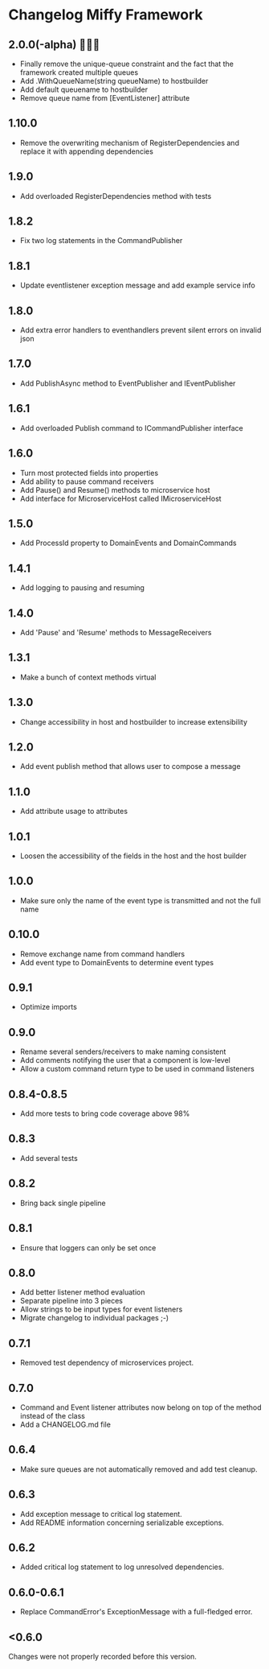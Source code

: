 # Changelog Miffy Framework

## 2.0.0(-alpha) 🎉🎉🎉

- Finally remove the unique-queue constraint and the fact that the framework created multiple queues
- Add .WithQueueName(string queueName) to hostbuilder
- Add default queuename to hostbuilder
- Remove queue name from [EventListener] attribute

## 1.10.0

- Remove the overwriting mechanism of RegisterDependencies and replace it with appending dependencies

## 1.9.0

- Add overloaded RegisterDependencies method with tests

## 1.8.2

- Fix two log statements in the CommandPublisher

## 1.8.1

- Update eventlistener exception message and add example service info

## 1.8.0

- Add extra error handlers to eventhandlers prevent silent errors on invalid json

## 1.7.0

- Add PublishAsync method to EventPublisher and IEventPublisher

## 1.6.1

- Add overloaded Publish command to ICommandPublisher interface

## 1.6.0

- Turn most protected fields into properties
- Add ability to pause command receivers
- Add Pause() and Resume() methods to microservice host
- Add interface for MicroserviceHost called IMicroserviceHost

## 1.5.0

- Add ProcessId property to DomainEvents and DomainCommands

## 1.4.1

- Add logging to pausing and resuming

## 1.4.0

- Add 'Pause' and 'Resume' methods to MessageReceivers

## 1.3.1

- Make a bunch of context methods virtual

## 1.3.0

- Change accessibility in host and hostbuilder to increase extensibility

## 1.2.0

- Add event publish method that allows user to compose a message

## 1.1.0

- Add attribute usage to attributes

## 1.0.1

- Loosen the accessibility of the fields in the host and the host builder

## 1.0.0

- Make sure only the name of the event type is transmitted and not the full name

## 0.10.0

- Remove exchange name from command handlers
- Add event type to DomainEvents to determine event types

## 0.9.1

- Optimize imports

## 0.9.0

- Rename several senders/receivers to make naming consistent
- Add comments notifying the user that a component is low-level
- Allow a custom command return type to be used in command listeners

## 0.8.4-0.8.5

- Add more tests to bring code coverage above 98%

## 0.8.3

- Add several tests

## 0.8.2

- Bring back single pipeline

## 0.8.1

- Ensure that loggers can only be set once

## 0.8.0

- Add better listener method evaluation
- Separate pipeline into 3 pieces
- Allow strings to be input types for event listeners
- Migrate changelog to individual packages ;-)

## 0.7.1

- Removed test dependency of microservices project.

## 0.7.0

- Command and Event listener attributes now belong on top of the method instead of the class
- Add a CHANGELOG.md file

## 0.6.4

- Make sure queues are not automatically removed and add test cleanup.

## 0.6.3

- Add exception message to critical log statement.
- Add README information concerning serializable exceptions.

## 0.6.2

- Added critical log statement to log unresolved dependencies.

## 0.6.0-0.6.1

- Replace CommandError's ExceptionMessage with a full-fledged error.

## <0.6.0

Changes were not properly recorded before this version.

